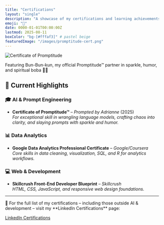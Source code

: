 ```yaml
---
title: "Certifications"
layout: "single"
description: "A showcase of my certifications and learning achievements"
emoji: "📜"
date: 0000-01-01T00:00:00Z
lastmod: 2025-08-11
boxColor: "bg-[#fffaf3]" # pastel beige
featuredImage: "/images/promptitude-cert.png"
---
```


<div class="text-center mb-8">
  <img src="/images/promptitude-cert.png" alt="Certificate of Promptitude" class="rounded-xl shadow-lg border-4 border-pink-200 inline-block max-w-full md:max-w-lg">
  <p class="mt-4 text-sm italic text-gray-600">
    Featuring Bun-Bun-kun, my official Promptitude™ partner in sparkle, humor, and spiritual boba 🍹✨
  </p>
</div>

## 🌸 Current Highlights

### 🎓 AI & Prompt Engineering
- **Certificate of Promptitude™** – *Prompted by Adrianne* (2025)  
  *For exceptional skill in wrangling language models, crafting chaos into clarity, and slaying prompts with sparkle and humor.*  

### 📊 Data Analytics
- **Google Data Analytics Professional Certificate** – *Google/Coursera*  
  *Core skills in data cleaning, visualization, SQL, and R for analytics workflows.*

### 💻 Web & Development
- **Skillcrush Front-End Developer Blueprint** – *Skillcrush*  
  *HTML, CSS, JavaScript, and responsive web design foundations.*

---

<div class="not-prose p-4 rounded-2xl bg-pink-100 border-l-4 border-pink-300 shadow-sm mt-6 text-gray-800">
  <p class="mb-3 flex items-center">
    <span class="mr-2">📌</span>
    For the full list of my certifications – including those outside AI & development –
    visit my **LinkedIn Certifications** page:
  </p>
  <a href="https://www.linkedin.com/in/adrianne-padua/details/certifications/"
     target="_blank" rel="noopener noreferrer"
     class="inline-flex items-center gap-2 px-4 py-2 bg-blue-200 hover:bg-blue-300 text-blue-900 font-semibold rounded-full shadow transition-all duration-200 ease-in-out no-underline !no-underline">
    <i class="fab fa-linkedin text-xl"></i>
    LinkedIn Certifications
  </a>
</div>